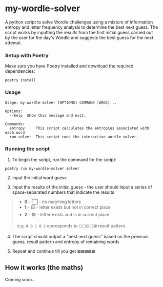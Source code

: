 # my-wordle-solver

A python script to solve Wordle challenges using a mixture of information entropy and letter frequency analysis to determine the best next guess.
The script works by inputting the results from the first initial guess carried out by the user for the day's Wordle and suggests the best guess for the next attempt.

### Setup with Poetry
Make sure you have Poetry installed and download the required dependencies:
```shell
poetry install
```

### Usage
```
Usage: my-wordle-solver [OPTIONS] COMMAND [ARGS]...

Options:
  --help  Show this message and exit.

Commands:
  entropy     This script calculates the entropies associated with each word
  run-solver  This script runs the interactive wordle solver.
```

### Running the script
1. To begin the script, run the command for the script:
```shell
poetry run my-wordle-solver solver
```
2. Input the initial word guess

3. Input the results of the initial guess - the user should input a series of space-separated numbers that indicate the results
> - **0** - ⬜️ - no matching letters
> - **1** - 🟨 - letter exists but not in correct place
> - **2** - 🟩 - letter exists and is in correct place
> 
> e.g. `0 0 1 0 2` corresponds to `⬜️⬜️🟨⬜️🟩` result pattern

4. The script should output a "best next guess" based on the previous guess, result pattern and entropy of remaining words

5. Repeat and continue till you get `🟩🟩🟩🟩🟩`


## How it works (the maths)
Coming soon...


